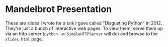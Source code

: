 # Mandelbrot Presentation

These are slides I wrote for a talk I gave called "Disgusting Python"
in 2012. They're just a bunch of interactive web pages. To view them,
serve them up via an http server (`python -m SimpleHTTPServer` will do)
and browse to the `slides.html` page.

